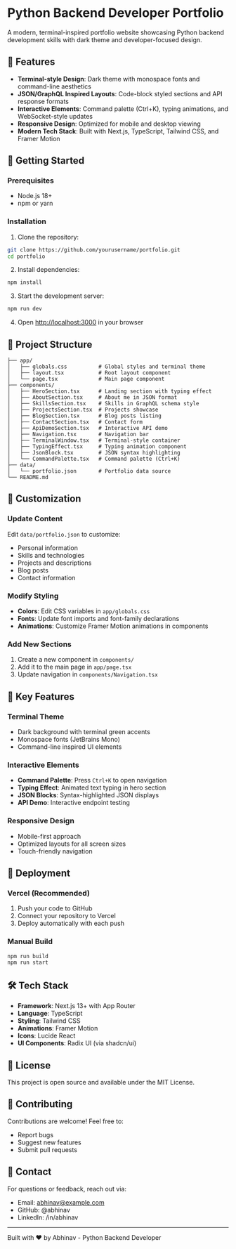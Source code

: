 # Python Backend Developer Portfolio

A modern, terminal-inspired portfolio website showcasing Python backend development skills with dark theme and developer-focused design.

## 🎯 Features

- **Terminal-style Design**: Dark theme with monospace fonts and command-line aesthetics
- **JSON/GraphQL Inspired Layouts**: Code-block styled sections and API response formats
- **Interactive Elements**: Command palette (Ctrl+K), typing animations, and WebSocket-style updates
- **Responsive Design**: Optimized for mobile and desktop viewing
- **Modern Tech Stack**: Built with Next.js, TypeScript, Tailwind CSS, and Framer Motion

## 🚀 Getting Started

### Prerequisites
- Node.js 18+ 
- npm or yarn

### Installation

1. Clone the repository:
```bash
git clone https://github.com/yourusername/portfolio.git
cd portfolio
```

2. Install dependencies:
```bash
npm install
```

3. Start the development server:
```bash
npm run dev
```

4. Open [http://localhost:3000](http://localhost:3000) in your browser

## 📁 Project Structure

```
├── app/
│   ├── globals.css          # Global styles and terminal theme
│   ├── layout.tsx           # Root layout component
│   └── page.tsx             # Main page component
├── components/
│   ├── HeroSection.tsx      # Landing section with typing effect
│   ├── AboutSection.tsx     # About me in JSON format
│   ├── SkillsSection.tsx    # Skills in GraphQL schema style
│   ├── ProjectsSection.tsx  # Projects showcase
│   ├── BlogSection.tsx      # Blog posts listing
│   ├── ContactSection.tsx   # Contact form
│   ├── ApiDemoSection.tsx   # Interactive API demo
│   ├── Navigation.tsx       # Navigation bar
│   ├── TerminalWindow.tsx   # Terminal-style container
│   ├── TypingEffect.tsx     # Typing animation component
│   ├── JsonBlock.tsx        # JSON syntax highlighting
│   └── CommandPalette.tsx   # Command palette (Ctrl+K)
├── data/
│   └── portfolio.json       # Portfolio data source
└── README.md
```

## 🎨 Customization

### Update Content
Edit `data/portfolio.json` to customize:
- Personal information
- Skills and technologies
- Projects and descriptions
- Blog posts
- Contact information

### Modify Styling
- **Colors**: Edit CSS variables in `app/globals.css`
- **Fonts**: Update font imports and font-family declarations
- **Animations**: Customize Framer Motion animations in components

### Add New Sections
1. Create a new component in `components/`
2. Add it to the main page in `app/page.tsx`
3. Update navigation in `components/Navigation.tsx`

## 🔧 Key Features

### Terminal Theme
- Dark background with terminal green accents
- Monospace fonts (JetBrains Mono)
- Command-line inspired UI elements

### Interactive Elements
- **Command Palette**: Press `Ctrl+K` to open navigation
- **Typing Effect**: Animated text typing in hero section
- **JSON Blocks**: Syntax-highlighted JSON displays
- **API Demo**: Interactive endpoint testing

### Responsive Design
- Mobile-first approach
- Optimized layouts for all screen sizes
- Touch-friendly navigation

## 🚀 Deployment

### Vercel (Recommended)
1. Push your code to GitHub
2. Connect your repository to Vercel
3. Deploy automatically with each push

### Manual Build
```bash
npm run build
npm run start
```

## 🛠️ Tech Stack

- **Framework**: Next.js 13+ with App Router
- **Language**: TypeScript
- **Styling**: Tailwind CSS
- **Animations**: Framer Motion
- **Icons**: Lucide React
- **UI Components**: Radix UI (via shadcn/ui)

## 📝 License

This project is open source and available under the MIT License.

## 🤝 Contributing

Contributions are welcome! Feel free to:
- Report bugs
- Suggest new features
- Submit pull requests

## 📧 Contact

For questions or feedback, reach out via:
- Email: abhinav@example.com
- GitHub: @abhinav
- LinkedIn: /in/abhinav

---

Built with ❤️ by Abhinav - Python Backend Developer